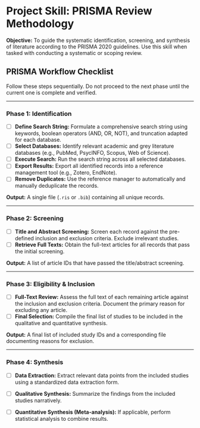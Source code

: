 # Project Skill: PRISMA Review Methodology

**Objective:** To guide the systematic identification, screening, and synthesis of literature according to the PRISMA 2020 guidelines. Use this skill when tasked with conducting a systematic or scoping review.

## PRISMA Workflow Checklist

Follow these steps sequentially. Do not proceed to the next phase until the current one is complete and verified.

---

### **Phase 1: Identification**

- [ ] **Define Search String:** Formulate a comprehensive search string using keywords, boolean operators (AND, OR, NOT), and truncation adapted for each database.
- [ ] **Select Databases:** Identify relevant academic and grey literature databases (e.g., PubMed, PsycINFO, Scopus, Web of Science).
- [ ] **Execute Search:** Run the search string across all selected databases.
- [ ] **Export Results:** Export all identified records into a reference management tool (e.g., Zotero, EndNote).
- [ ] **Remove Duplicates:** Use the reference manager to automatically and manually deduplicate the records.

**Output:** A single file (`.ris` or `.bib`) containing all unique records.

---

### **Phase 2: Screening**

- [ ] **Title and Abstract Screening:** Screen each record against the pre-defined inclusion and exclusion criteria. Exclude irrelevant studies.
- [ ] **Retrieve Full Texts:** Obtain the full-text articles for all records that pass the initial screening.

**Output:** A list of article IDs that have passed the title/abstract screening.

---

### **Phase 3: Eligibility & Inclusion**

- [ ] **Full-Text Review:** Assess the full text of each remaining article against the inclusion and exclusion criteria. Document the primary reason for excluding any article.
- [ ] **Final Selection:** Compile the final list of studies to be included in the qualitative and quantitative synthesis.

**Output:** A final list of included study IDs and a corresponding file documenting reasons for exclusion.

---

### **Phase 4: Synthesis**

- [ ] **Data Extraction:** Extract relevant data points from the included studies using a standardized data extraction form.
- [ ] **Qualitative Synthesis:** Summarize the findings from the included studies narratively.
- [ ] **Quantitative Synthesis (Meta-analysis):** If applicable, perform statistical analysis to combine results.

